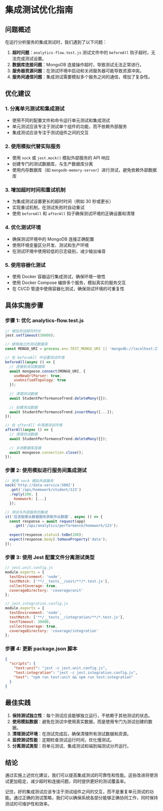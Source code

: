 # 集成测试优化指南

## 问题概述

在运行分析服务的集成测试时，我们遇到了以下问题：

1. **超时问题**：`analytics-flow.test.js` 测试文件中的 `beforeAll` 钩子超时，无法完成测试设置。
2. **数据库连接问题**：MongoDB 连接操作超时，导致测试无法正常进行。
3. **服务器资源问题**：在测试环境中启动和关闭服务器可能导致资源冲突。
4. **服务间通信问题**：集成测试需要模拟多个服务之间的通信，增加了复杂性。

## 优化建议

### 1. 分离单元测试和集成测试

- 使用不同的配置文件和命令运行单元测试和集成测试
- 单元测试应该专注于测试单个组件的功能，而不依赖外部服务
- 集成测试应该专注于测试组件之间的交互

### 2. 使用模拟代替实际服务

- 使用 `nock` 或 `jest.mock()` 模拟外部服务的 API 响应
- 创建专门的测试数据库，与生产数据库分离
- 使用内存数据库（如 `mongodb-memory-server`）进行测试，避免依赖外部数据库

### 3. 增加超时时间和重试机制

- 为集成测试设置更长的超时时间（例如 30 秒或更长）
- 实现重试机制，在测试失败时自动重试
- 使用 `beforeAll` 和 `afterAll` 钩子确保测试环境的正确设置和清理

### 4. 优化测试环境

- 确保测试环境中的 MongoDB 连接正确配置
- 使用环境变量区分开发、测试和生产环境
- 在测试环境中使用较低的日志级别，减少输出噪音

### 5. 使用容器化测试

- 使用 Docker 容器运行集成测试，确保环境一致性
- 使用 Docker Compose 编排多个服务，模拟真实的服务交互
- 在 CI/CD 管道中使用容器化测试，确保测试环境的可重复性

## 具体实施步骤

### 步骤 1: 优化 analytics-flow.test.js

```javascript
// 增加测试超时时间
jest.setTimeout(30000);

// 使用独立的测试数据库
const MONGO_URI = process.env.TEST_MONGO_URI || 'mongodb://localhost:27017/test-db';

// 在 beforeAll 中设置测试环境
beforeAll(async () => {
  // 连接到测试数据库
  await mongoose.connect(MONGO_URI, {
    useNewUrlParser: true,
    useUnifiedTopology: true
  });
  
  // 清理测试数据
  await StudentPerformanceTrend.deleteMany({});
  
  // 创建测试数据
  await StudentPerformanceTrend.insertMany([...]);
});

// 在 afterAll 中清理测试环境
afterAll(async () => {
  // 清理测试数据
  await StudentPerformanceTrend.deleteMany({});
  
  // 关闭数据库连接
  await mongoose.connection.close();
});
```

### 步骤 2: 使用模拟进行服务间集成测试

```javascript
// 使用 nock 模拟外部服务
nock('http://data-service:5002')
  .get('/api/homework/student/123')
  .reply(200, {
    homework: [...]
  });

// 测试与外部服务的集成
it('应该能够从数据服务获取作业数据', async () => {
  const response = await request(app)
    .get('/api/analytics/performance/homework/123');
  
  expect(response.status).toBe(200);
  expect(response.body).toHaveProperty('data');
});
```

### 步骤 3: 使用 Jest 配置文件分离测试类型

```javascript
// jest.unit.config.js
module.exports = {
  testEnvironment: 'node',
  testMatch: ['**/__tests__/unit/**/*.test.js'],
  collectCoverage: true,
  coverageDirectory: 'coverage/unit'
};

// jest.integration.config.js
module.exports = {
  testEnvironment: 'node',
  testMatch: ['**/__tests__/integration/**/*.test.js'],
  testTimeout: 30000,
  collectCoverage: true,
  coverageDirectory: 'coverage/integration'
};
```

### 步骤 4: 更新 package.json 脚本

```json
{
  "scripts": {
    "test:unit": "jest -c jest.unit.config.js",
    "test:integration": "jest -c jest.integration.config.js",
    "test": "npm run test:unit && npm run test:integration"
  }
}
```

## 最佳实践

1. **保持测试独立性**：每个测试应该能够独立运行，不依赖于其他测试的状态。
2. **使用模拟数据**：避免在测试中使用真实数据，而是使用专门为测试创建的数据。
3. **清理测试环境**：在测试完成后，确保清理所有测试数据和资源。
4. **监控测试性能**：定期检查测试运行时间，优化慢测试。
5. **分离测试类型**：将单元测试、集成测试和端到端测试分开运行。

## 结论

通过实施上述优化建议，我们可以提高集成测试的可靠性和性能。这些改进将使测试更加稳定，减少超时和连接问题，同时提供更好的测试覆盖率。

记住，好的集成测试应该专注于测试组件之间的交互，而不是重复单元测试的功能。通过正确的测试策略，我们可以确保系统各部分能够正确协同工作，同时保持测试的可维护性和效率。
